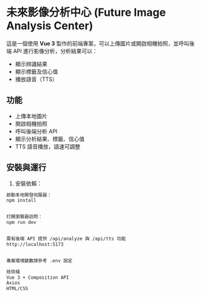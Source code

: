 # 未來影像分析中心 (Future Image Analysis Center)

這是一個使用 **Vue 3** 製作的前端專案，可以上傳圖片或開啟相機拍照，並呼叫後端 API 進行影像分析，分析結果可以：
- 顯示辨識結果
- 顯示標籤及信心值
- 播放語音（TTS）

## 功能
- 上傳本地圖片
- 開啟相機拍照
- 呼叫後端分析 API
- 顯示分析結果、標籤、信心值
- TTS 語音播放，語速可調整

## 安裝與運行
1. 安裝依賴：
```bash
啟動本地開發伺服器：
npm install


打開瀏覽器訪問：
npm run dev


需有後端 API 提供 /api/analyze 與 /api/tts 功能
http://localhost:5173


專案環境變數請參考 .env 設定

技術棧
Vue 3 + Composition API
Axios
HTML/CSS
